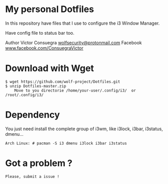 # My personal Dotfiles

In this repository have files that I use to configure the i3 Window Manager.

Have config file to status bar too.

Author
	Victor Consuegra  wolfsecurity@protonmail.com
   	Facebook www.facebook.com/ConsuegraVictor

# Download with Wget

	$ wget https://github.com/wolf-project/Dotfiles.git
	$ unzip Dotfiles-master.zip
		Move to you directorie /home/your-user/.config/i3/  or /root/.config/i3/


# Dependency

You just need install the complete group of i3wm, like i3lock, i3bar, i3status, dmenu...

    Arch Linux: # pacman -S i3 dmenu i3lock i3bar i3status

# Got a problem ? 

	Please, submit a issue !
